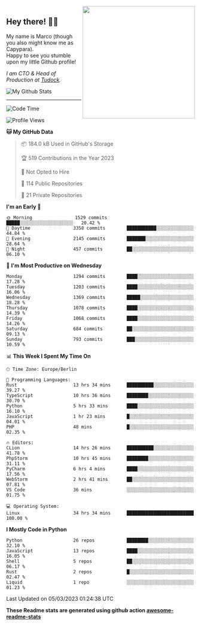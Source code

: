 <img src="https://capypara.de/para_logo.png?a=13" align="right" width="300">

## Hey there! 👋🙃
My name is Marco (though you also might know me as Capypara).  
Happy to see you stumble upon my little Github profile!

*I am CTO & Head of Production at <a href="http://tudock.de">Tudock</a>.*


![My Github Stats](https://github-readme-stats.vercel.app/api?username=theCapypara&show_icons=true&title_color=8ea106&text_color=ffffff&icon_color=8ea106&bg_color=2F343F&hide_border=1)

---
<!--START_SECTION:waka-->
![Code Time](http://img.shields.io/badge/Code%20Time-2%2C199%20hrs%2059%20mins-blue)

![Profile Views](http://img.shields.io/badge/Profile%20Views-0-blue)

**🐱 My GitHub Data** 

> 📦 184.0 kB Used in GitHub's Storage 
 > 
> 🏆 519 Contributions in the Year 2023
 > 
> 🚫 Not Opted to Hire
 > 
> 📜 114 Public Repositories 
 > 
> 🔑 21 Private Repositories 
 > 
**I'm an Early 🐤** 

```text
🌞 Morning                1529 commits        █████░░░░░░░░░░░░░░░░░░░░   20.42 % 
🌆 Daytime                3358 commits        ███████████░░░░░░░░░░░░░░   44.84 % 
🌃 Evening                2145 commits        ███████░░░░░░░░░░░░░░░░░░   28.64 % 
🌙 Night                  457 commits         ██░░░░░░░░░░░░░░░░░░░░░░░   06.10 % 
```
📅 **I'm Most Productive on Wednesday** 

```text
Monday                   1294 commits        ████░░░░░░░░░░░░░░░░░░░░░   17.28 % 
Tuesday                  1203 commits        ████░░░░░░░░░░░░░░░░░░░░░   16.06 % 
Wednesday                1369 commits        █████░░░░░░░░░░░░░░░░░░░░   18.28 % 
Thursday                 1078 commits        ████░░░░░░░░░░░░░░░░░░░░░   14.39 % 
Friday                   1068 commits        ████░░░░░░░░░░░░░░░░░░░░░   14.26 % 
Saturday                 684 commits         ██░░░░░░░░░░░░░░░░░░░░░░░   09.13 % 
Sunday                   793 commits         ███░░░░░░░░░░░░░░░░░░░░░░   10.59 % 
```


📊 **This Week I Spent My Time On** 

```text
🕑︎ Time Zone: Europe/Berlin

💬 Programming Languages: 
Rust                     13 hrs 34 mins      ██████████░░░░░░░░░░░░░░░   39.27 % 
TypeScript               10 hrs 36 mins      ████████░░░░░░░░░░░░░░░░░   30.70 % 
Python                   5 hrs 33 mins       ████░░░░░░░░░░░░░░░░░░░░░   16.10 % 
JavaScript               1 hr 23 mins        █░░░░░░░░░░░░░░░░░░░░░░░░   04.01 % 
PHP                      48 mins             █░░░░░░░░░░░░░░░░░░░░░░░░   02.35 % 

🔥 Editors: 
CLion                    14 hrs 26 mins      ██████████░░░░░░░░░░░░░░░   41.78 % 
PhpStorm                 10 hrs 45 mins      ████████░░░░░░░░░░░░░░░░░   31.11 % 
PyCharm                  6 hrs 4 mins        ████░░░░░░░░░░░░░░░░░░░░░   17.56 % 
WebStorm                 2 hrs 41 mins       ██░░░░░░░░░░░░░░░░░░░░░░░   07.81 % 
VS Code                  36 mins             ░░░░░░░░░░░░░░░░░░░░░░░░░   01.75 % 

💻 Operating System: 
Linux                    34 hrs 34 mins      █████████████████████████   100.00 % 
```

**I Mostly Code in Python** 

```text
Python                   26 repos            ████████░░░░░░░░░░░░░░░░░   32.10 % 
JavaScript               13 repos            ████░░░░░░░░░░░░░░░░░░░░░   16.05 % 
Shell                    5 repos             ██░░░░░░░░░░░░░░░░░░░░░░░   06.17 % 
Rust                     2 repos             █░░░░░░░░░░░░░░░░░░░░░░░░   02.47 % 
Liquid                   1 repo              ░░░░░░░░░░░░░░░░░░░░░░░░░   01.23 % 
```




 Last Updated on 05/03/2023 01:24:38 UTC
<!--END_SECTION:waka-->

**These Readme stats are generated using github action [awesome-readme-stats](https://github.com/anmol098/waka-readme-stats)**
